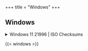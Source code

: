 +++
title = "Windows"
+++

## Windows

<details>
    <summary>Windows 11 21996 | ISO Checksums</summary>
    <b>SHA-512:</b> 093bde5bdd8cc5cabb95517998c539cef198c4d5fb31eabcac5aff5f5cd4b4a3f716e8ae962758b0ae2a50f03f0144408f77ee4b83cd7ebceffa07805f2108e2
    <br>
    <b>SHA-256:</b> b8426650c24a765c24083597a1eba48d9164802bd273b678c4fefe2a6da60dcb
    <br>
    <b>MD5:</b> 179bfe07f7050093ee595ddd85a30201
    <br>

```powershell
    certutil -hashfile ISOFILE md5/SHA-512/SHA-256
```

</details>

{{< windows >}}
